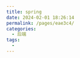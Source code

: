 ```yaml
---
title: spring
date: 2024-02-01 18:26:14
permalink: /pages/eae3c4/
categories:
  - 后端
tags:
  - 
---
```

